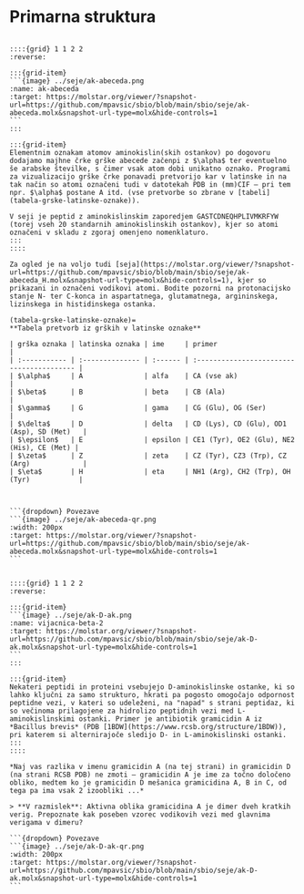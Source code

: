 # Primarna struktura

````{card} Označevanje atomov aminokislinskih ostankov

::::{grid} 1 1 2 2
:reverse:

:::{grid-item}
```{image} ../seje/ak-abeceda.png
:name: ak-abeceda
:target: https://molstar.org/viewer/?snapshot-url=https://github.com/mpavsic/sbio/blob/main/sbio/seje/ak-abeceda.molx&snapshot-url-type=molx&hide-controls=1
```
:::

:::{grid-item}
Elementnim oznakam atomov aminokislin(skih ostankov) po dogovoru dodajamo majhne črke grške abecede začenpi z $\alpha$ ter eventuelno še arabske številke, s čimer vsak atom dobi unikatno oznako. Programi za vizualizacijo grške črke ponavadi pretvorijo kar v latinske in na tak način so atomi označeni tudi v datotekah PDB in (mm)CIF – pri tem npr. $\alpha$ postane A itd. (vse pretvorbe so zbrane v [tabeli](tabela-grske-latinske-oznake)).

V seji je peptid z aminokislinskim zaporedjem GASTCDNEQHPLIVMKRFYW (torej vseh 20 standarnih aminokislinskih ostankov), kjer so atomi označeni v skladu z zgoraj omenjeno nomenklaturo.
:::
::::

Za ogled je na voljo tudi [seja](https://molstar.org/viewer/?snapshot-url=https://github.com/mpavsic/sbio/blob/main/sbio/seje/ak-abeceda_H.molx&snapshot-url-type=molx&hide-controls=1), kjer so prikazani in označeni vodikovi atomi. Bodite pozorni na protonacijsko stanje N- ter C-konca in aspartatnega, glutamatnega, argininskega, lizinskega in histidinskega ostanka.

(tabela-grske-latinske-oznake)=
**Tabela pretvorb iz grških v latinske oznake**

| grška oznaka | latinska oznaka | ime     | primer                                    |
| :----------- | :-------------- | :------ | :---------------------------------------- |
| $\alpha$     | A               | alfa    | CA (vse ak)                               |
| $\beta$      | B               | beta    | CB (Ala)                                  |
| $\gamma$     | G               | gama    | CG (Glu), OG (Ser)                        |
| $\delta$     | D               | delta   | CD (Lys), CD (Glu), OD1 (Asp), SD (Met)   |
| $\epsilon$   | E               | epsilon | CE1 (Tyr), OE2 (Glu), NE2 (His), CE (Met) |
| $\zeta$      | Z               | zeta    | CZ (Tyr), CZ3 (Trp), CZ (Arg)             |
| $\eta$       | H               | eta     | NH1 (Arg), CH2 (Trp), OH (Tyr)            |



```{dropdown} Povezave
```{image} ../seje/ak-abeceda-qr.png
:width: 200px
:target: https://molstar.org/viewer/?snapshot-url=https://github.com/mpavsic/sbio/blob/main/sbio/seje/ak-abeceda.molx&snapshot-url-type=molx&hide-controls=1
```
````

````{card} Kiralnost aminokislinskih ostankov

::::{grid} 1 1 2 2
:reverse:

:::{grid-item}
```{image} ../seje/ak-D-ak.png
:name: vijacnica-beta-2
:target: https://molstar.org/viewer/?snapshot-url=https://github.com/mpavsic/sbio/blob/main/sbio/seje/ak-D-ak.molx&snapshot-url-type=molx&hide-controls=1
```
:::

:::{grid-item}
Nekateri peptidi in proteini vsebujejo D-aminokislinske ostanke, ki so lahko ključni za samo strukturo, hkrati pa pogosto omogočajo odpornost peptidne vezi, v kateri so udeleženi, na "napad" s strani peptidaz, ki so večinoma prilagojene za hidrolizo peptidnih vezi med L-aminokislinskimi ostanki. Primer je antibiotik gramicidin A iz *Bacillus brevis* (PDB [1BDW](https://www.rcsb.org/structure/1BDW)), pri katerem si alternirajoče sledijo D- in L-aminokislinski ostanki.
:::
::::

*Naj vas razlika v imenu gramicidin A (na tej strani) in gramicidin D (na strani RCSB PDB) ne zmoti – gramicidin A je ime za točno določeno obliko, medtem ko je gramicidin D mešanica gramicidina A, B in C, od tega pa ima vsak 2 izoobliki ...*

> **V razmislek**: Aktivna oblika gramicidina A je dimer dveh kratkih verig. Prepoznate kak poseben vzorec vodikovih vezi med glavnima verigama v dimeru?

```{dropdown} Povezave
```{image} ../seje/ak-D-ak-qr.png
:width: 200px
:target: https://molstar.org/viewer/?snapshot-url=https://github.com/mpavsic/sbio/blob/main/sbio/seje/ak-D-ak.molx&snapshot-url-type=molx&hide-controls=1
```
````


